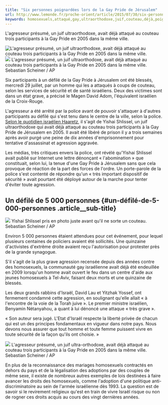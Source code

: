 ```yaml
---
title: "Six personnes poignardées lors de la Gay Pride de Jérusalem"
url: http://www.lemonde.fr/proche-orient/article/2015/07/30/six-personnes-poignardees-lors-de-la-gay-pride-de-jerusalem_4705306_3218.html
keywords: homosexuels,attaqué,gay,ultraorthodoxe,juif,couteau,déjà,poignardées,pride,jérusalem,participants,2005
---
```

L'agresseur présumé, un juif ultraorthodoxe, avait déjà attaqué au couteau trois participants à la Gay Pride en 2005 dans la même ville.

![L'agresseur présumé, un juif ultraorthodoxe, avait déjà attaqué au couteau trois participants à la Gay Pride en 2005 dans la même ville.](https://img.lemde.fr/2015/07/30/0/0/3202/2135/688/0/60/0/ce4119d_14169-hshjbz.jpg) ![](https://img.lemde.fr/2015/07/30/0/0/3202/2135/688/0/60/0/ce4119d_14169-hshjbz.jpg) L'agresseur présumé, un juif ultraorthodoxe, avait déjà attaqué au couteau trois participants à la Gay Pride en 2005 dans la même ville. Sebastian Scheiner / AP

Six participants à un défilé de la Gay Pride à Jérusalem ont été blessés, mercredi 29 juillet, par un homme qui les a attaqués à coups de couteau, selon les services de sécurité et de santé israéliens. Deux des victimes sont dans un état grave, a précisé le Magen David Adom, l'équivalent israélien de la Croix-Rouge.

L'agresseur a été arrêté par la police avant de pouvoir s'attaquer à d'autres participants au défilé qui s'est tenu dans le centre de la ville, selon la police. [Selon le quotidien israélien Haaretz](http://www.haaretz.com/beta/1.668796), il s'agit de Yishai Shlissel, un juif ultraorthodoxe qui avait déjà attaqué au couteau trois participants à la Gay Pride de Jérusalem en 2005. Il avait été libéré de prison il y a trois semaines après avoir purgé une peine de dix années d'emprisonnement pour tentative d'assassinat et agression aggravée.

Les médias, très critiques envers la police, ont révélé qu'Yishai Shlissel avait publié sur Internet une lettre dénonçant « l'abomination » que constituait, selon lui, la tenue d'une Gay Pride à Jérusalem sans que cela provoque de réaction de la part des forces de l'ordre. Un porte-parole de la police s'est contenté de répondre qu'un « très important dispositif de sécurité » avait pourtant été déployé autour de la marche pour tenter d'éviter toute agression.

Un défilé de 5 000 personnes {#un-défilé-de-5-000-personnes .article__sub-title}
----------------------------

![](https://img.lemde.fr/2015/07/30/0/0/3608/2405/688/0/60/0/0a3e4bf_4151-7gc6rw.jpg) Yishai Shlissel pris en photo juste avant qu\'il ne sorte un couteau. Sebastian Scheiner / AP

Environ 5 000 personnes étaient attendues pour cet événement, pour lequel plusieurs centaines de policiers avaient été sollicités. Une quinzaine d'activistes d'extrême droite avaient reçu l'autorisation pour protester près de la grande synagogue.

S'il s'agit de la plus grave agression recensée depuis des années contre des homosexuels, la communauté gay israélienne avait déjà été endeuillée en 2009 lorsqu'un homme avait ouvert le feu dans un centre d'aide aux jeunes homosexuels à Tel-Aviv, faisant deux morts et une quinzaine de blessés.

Les deux grands rabbins d'Israël, David Lau et Yitzhak Yossef, ont fermement condamné cette agression, en soulignant qu'elle allait « à l'encontre de la voie de la Torah juive ». Le premier ministre israélien, Benyamin Nétanyahou, a quant à lui dénoncé une attaque « très grave ».

« Son auteur sera jugé. L'Etat d'Israël respecte la liberté privée de chacun qui est un des principes fondamentaux en vigueur dans notre pays. Nous devons nous assurer que tout homme et toute femme puissent vivre en toute sécurité de la façon qu'ils ont choisie. »

![](https://img.lemde.fr/2015/07/30/0/0/3860/2573/688/0/60/0/d911aa7_12378-1ej1fwh.jpg) L'agresseur présumé, un juif ultra-orthodoxe, avait déjà attaqué au couteau trois participants à la Gay Pride en 2005 dans la même ville. Sebastian Scheiner / AP

En plus de la reconnaissance des mariages homosexuels contractés en dehors du pays et de la légalisation des adoptions par des couples de même sexe, il existe de nombreux autres exemples de lois destinées à faire avancer les droits des homosexuels, comme l'adoption d'une politique anti-discriminatoire au sein de l'armée israélienne dès 1993. La question est de savoir si le revirement religieux qu'est en train de vivre Israël risque ou non de rogner ces droits acquis au cours des vingt dernières années.
